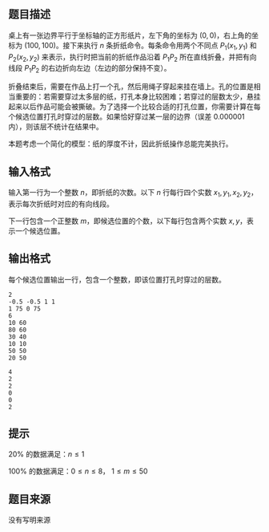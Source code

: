 ## 题目描述

桌上有一张边界平行于坐标轴的正方形纸片，左下角的坐标为 $(0,0)$，右上角的坐标为 $(100,100)$。接下来执行 $n$ 条折纸命令。每条命令用两个不同点 $P_1(x_1,y_1)$ 和 $P_2(x_2,y_2)$ 来表示，执行时把当前的折纸作品沿着 $P_1P_2$ 所在直线折叠，并把有向线段 $P_1P_2$ 的右边折向左边（左边的部分保持不变）。

折叠结束后，需要在作品上打一个孔，然后用绳子穿起来挂在墙上。孔的位置是相当重要的：若需要穿过太多层的纸，打孔本身比较困难；若穿过的层数太少，悬挂起来以后作品可能会被撕破。为了选择一个比较合适的打孔位置，你需要计算在每个候选位置打孔时穿过的层数。如果恰好穿过某一层的边界（误差 $0.000001$ 内），则该层不统计在结果中。

本题考虑一个简化的模型：纸的厚度不计，因此折纸操作总能完美执行。

## 输入格式

输入第一行为一个整数 $n$，即折纸的次数。以下 $n$ 行每行四个实数 $x_1,y_1,x_2,y_2$，表示每次折纸时对应的有向线段。

下一行包含一个正整数 $m$，即候选位置的个数，以下每行包含两个实数 $x,y$，表示一个候选位置。

## 输出格式

每个候选位置输出一行，包含一个整数，即该位置打孔时穿过的层数。

```input1
2
-0.5 -0.5 1 1
1 75 0 75
6
10 60
80 60
30 40
10 10
50 50
20 50
```

```output1
4
2
2
0
0
2
```

## 提示

$20\%$ 的数据满足：$n\leq 1$

$100\%$ 的数据满足：$0\leq n\leq 8$， $1\leq m\leq 50$

## 题目来源
没有写明来源
